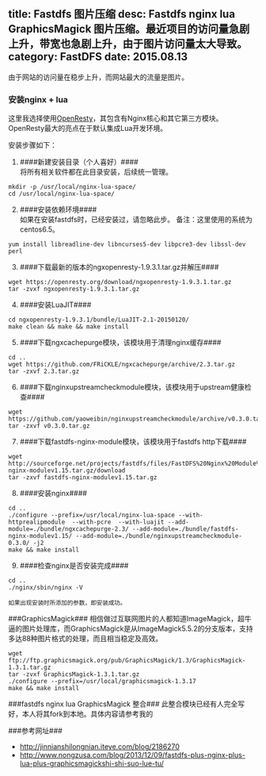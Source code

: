 title: Fastdfs 图片压缩
desc: Fastdfs nginx lua GraphicsMagick 图片压缩。最近项目的访问量急剧上升，带宽也急剧上升，由于图片访问量太大导致。
category: FastDFS
date: 2015.08.13
---

由于网站的访问量在稳步上升，而网站最大的流量是图片。

### 安装nginx + lua ###
这里我选择使用[OpenResty](http://openresty.org/)，其包含有Nginx核心和其它第三方模块。OpenResty最大的亮点在于默认集成Lua开发环境。

安装步骤如下：
1. ####新建安装目录（个人喜好）####  
  将所有相关软件都在此目录安装，后续统一管理。
``` vim  
mkdir -p /usr/local/nginx-lua-space/      
cd /usr/local/nginx-lua-space/  
```


2. ####安装依赖环境####  
    如果在安装fastdfs时，已经安装过，请忽略此步。
    备注：这里使用的系统为centos6.5。
``` vim
yum install libreadline-dev libncurses5-dev libpcre3-dev libssl-dev perl
```


3. ####下载最新的版本的ngxopenresty-1.9.3.1.tar.gz并解压####
``` vim
wget https://openresty.org/download/ngxopenresty-1.9.3.1.tar.gz
tar -zvxf ngxopenresty-1.9.3.1.tar.gz
```

4. ####安装LuaJIT####
``` vim
cd ngxopenresty-1.9.3.1/bundle/LuaJIT-2.1-20150120/
make clean && make && make install
```

5. ####下载ngxcachepurge模块，该模块用于清理nginx缓存####
``` vim
cd ..
wget https://github.com/FRiCKLE/ngxcachepurge/archive/2.3.tar.gz
tar -zxvf 2.3.tar.gz
```

6. ####下载nginxupstreamcheckmodule模块，该模块用于upstream健康检查####
``` vim
wget https://github.com/yaoweibin/nginxupstreamcheckmodule/archive/v0.3.0.tar.gz 
tar -zxvf v0.3.0.tar.gz
```
7. ####下载fastdfs-nginx-module模块，该模块用于fastdfs http下载####
``` vim
wget http://sourceforge.net/projects/fastdfs/files/FastDFS%20Nginx%20Module%20Source%20Code/fastdfs-nginx-modulev1.15.tar.gz/download
tar -zxvf fastdfs-nginx-modulev1.15.tar.gz
```

8. ####安装nginx####
``` vim
cd ..
./configure --prefix=/usr/local/nginx-lua-space --with-httprealipmodule  --with-pcre  --with-luajit --add-module=./bundle/ngxcachepurge-2.3/ --add-module=./bundle/fastdfs-nginx-modulev1.15/ --add-module=./bundle/nginxupstreamcheckmodule-0.3.0/ -j2
make && make install
```

9. ####检查nginx是否安装完成####
``` vim
cd ..
./nginx/sbin/nginx -V
```
    如果出现安装时所添加的参数，即安装成功。
    
    
###GraphicsMagick###
相信做过互联网图片的人都知道ImageMagick，超牛逼的图片处理库，而GraphicsMagick是从ImageMagick5.5.2的分支版本，支持多达88种图片格式的处理，而且相当稳定及高效。

``` vim
wget ftp://ftp.graphicsmagick.org/pub/GraphicsMagick/1.3/GraphicsMagick-1.3.1.tar.gz
tar -zvxf GraphicsMagick-1.3.1.tar.gz
./configure --prefix=/usr/local/graphicsmagick-1.3.17
make && make install
```
###fastdfs nginx lua GraphicsMagick 整合###
此整合模块已经有人完全写好，本人将其fork到本地。具体内容请参考我的[<i class="fa fa-github"></i>](https://github.com/tryndamere/nginx-lua-fastdfs-GraphicsMagick)


###参考网址###
*  http://jinnianshilongnian.iteye.com/blog/2186270
*  http://www.nongzusa.com/blog/2013/12/09/fastdfs-plus-nginx-plus-lua-plus-graphicsmagickshi-shi-suo-lue-tu/


